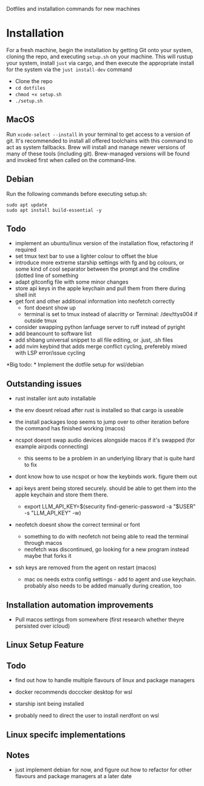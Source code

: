 Dotfiles and installation commands for new machines


# Installation

For a fresh machine, begin the installation by getting Git onto your system, cloning the repo, and
executing `setup.sh` on your machine. This will rustup your system, install `just` via cargo, and then execute the appropriate install for the system via the `just install-dev` command

- Clone the repo
- `cd dotfiles`
- `chmod +x setup.sh`
- `./setup.sh`

## MacOS

Run `xcode-select --install` in your terminal to get access to a version of git. It's recommended to install all offered toolchains with this command to act as system fallbacks. Brew will install and manage newer versions of many of these tools (including git). Brew-managed versions will be found and invoked first when called on the command-line.

## Debian

Run the following commands before executing setup.sh:
```shell
sudo apt update
sudo apt install build-essential -y
```

## Todo

- implement an ubuntu/linux version of the installation flow, refactoring if required
- set tmux text bar to use a lighter colour to offset the blue
- introduce more extreme starship settings with fg and bg colours, or some kind of cool separator between the prompt and the cmdline (dotted line of something
- adapt gitconfig file with some minor changes
- store api keys in the apple keychain and pull them from there during shell init
- get font and other additional information into neofetch correctly 
    - font doesnt show up
    - terminal is set to tmux instead of alacritty or Terminal: /dev/ttys004 if outside tmux
- consider swapping python lanfuage server to ruff instead of pyright
- add beancount to software list
- add shbang universal snippet to all file editing, or .just, .sh files
- add nvim keybind that adds merge conflict cycling, preferebly mixed with LSP error/issue cycling

*Big todo: * Implement the dotfile setup for wsl/debian


## Outstanding issues

- rust installer isnt auto installable
- the env doesnt reload after rust is installed so that cargo is useable
- the install packages loop seems to jump over to other iteration before the command has finished working (macos)
- ncspot doesnt swap audio devices alongside macos if it's swapped (for example airpods connecting)
    - this seems to be a problem in an underlying library that is quite hard to fix
- dont know how to use ncspot or how the keybinds work. figure them out

- api keys arent being stored securely. should be able to get them into the apple keychain and store them there.
    - export LLM_API_KEY=$(security find-generic-password -a "$USER" -s "LLM_API_KEY" -w)

- neofetch doesnt show the correct terminal or font
    - something to do with neofetch not being able to read the terminal through macos
    - neofetch was discontinued, go looking for a new program instead maybe that forks it
    
- ssh keys are removed from the agent on restart (macos)
    - mac os needs extra config settings - add to agent and use keychain. probably also needs to be added manually during creation, too

## Installation automation improvements

- Pull macos settings from somewhere (first research whether theyre persisted over icloud)

## Linux Setup Feature

## Todo

- find out how to handle multiple flavours of linux and package managers
- docker recommends docccker desktop for wsl

- starship isnt being installed
- probably need to direct the user to install nerdfont on wsl 



## Linux specifc implementations


## Notes

- just implement debian for now, and figure out how to refactor for other flavours and package managers at a later date
